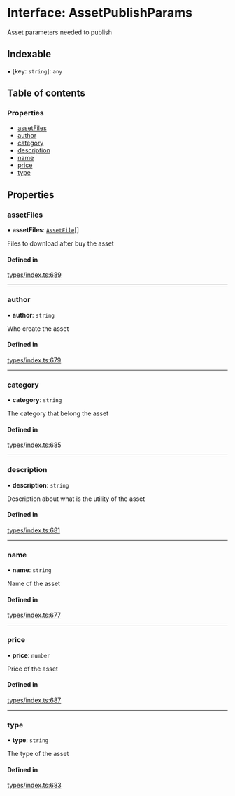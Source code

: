 # Interface: AssetPublishParams

Asset parameters needed to publish

## Indexable

▪ [key: `string`]: `any`

## Table of contents

### Properties

- [assetFiles](AssetPublishParams.md#assetfiles)
- [author](AssetPublishParams.md#author)
- [category](AssetPublishParams.md#category)
- [description](AssetPublishParams.md#description)
- [name](AssetPublishParams.md#name)
- [price](AssetPublishParams.md#price)
- [type](AssetPublishParams.md#type)

## Properties

### assetFiles

• **assetFiles**: [`AssetFile`](AssetFile.md)[]

Files to download after buy the asset

#### Defined in

[types/index.ts:689](https://github.com/nevermined-io/components-catalog/blob/ca4c968/catalog/src/types/index.ts#L689)

___

### author

• **author**: `string`

Who create the asset

#### Defined in

[types/index.ts:679](https://github.com/nevermined-io/components-catalog/blob/ca4c968/catalog/src/types/index.ts#L679)

___

### category

• **category**: `string`

The category that belong the asset

#### Defined in

[types/index.ts:685](https://github.com/nevermined-io/components-catalog/blob/ca4c968/catalog/src/types/index.ts#L685)

___

### description

• **description**: `string`

Description about what is the utility of the asset

#### Defined in

[types/index.ts:681](https://github.com/nevermined-io/components-catalog/blob/ca4c968/catalog/src/types/index.ts#L681)

___

### name

• **name**: `string`

Name of the asset

#### Defined in

[types/index.ts:677](https://github.com/nevermined-io/components-catalog/blob/ca4c968/catalog/src/types/index.ts#L677)

___

### price

• **price**: `number`

Price of the asset

#### Defined in

[types/index.ts:687](https://github.com/nevermined-io/components-catalog/blob/ca4c968/catalog/src/types/index.ts#L687)

___

### type

• **type**: `string`

The type of the asset

#### Defined in

[types/index.ts:683](https://github.com/nevermined-io/components-catalog/blob/ca4c968/catalog/src/types/index.ts#L683)
